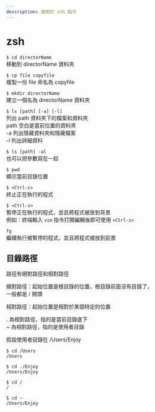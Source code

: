 ```yaml
---
description: 適用於 zsh 指令
---
```


# zsh

`$ cd directorName`  
移動到 directorName 資料夾

`$ cp file copyfile`  
複製一份 file 命名為 copyfile

`$ mkdir directorName`   
建立一個名為 directorName 資料夾

`$ ls [path] [-a] [-l]`  
列出 path 資料夾下的檔案和資料夾  
path 空白是當前位置的資料夾  
-a 列出隱藏資料夾和隱藏檔案  
-l 列出詳細資料

`$ ls [path] -al`  
也可以把參數寫在一起

`$ pwd`  
顯示當前目錄位置

`$ <Ctrl-c>`  
終止正在執行的程式

`$ <Ctrl-z>`  
暫停正在執行的程式，並且將程式被放到背景  
例如：終端輸入 `vim` 指令打開編輯後即可使用 `<Ctrl-z>`

`fg`  
繼續執行被暫停的程式，並且將程式被放到前景

## 目錄路徑

路徑有絕對路徑和相對路徑

絕對路徑：起始位置是根目錄的位置，根目錄前面沒有目錄了，  
一般都是 / 開頭

相對路徑：起始位置是相對於某個特定的位置

. 為相對路徑，指的是當前目錄底下  
~ 為相對路徑，指的是使用者目錄

假設使用者目錄在 /Users/Enjoy

```text
$ cd /Users
/Users

$ cd ./Enjoy
/Users/Enjoy

$ cd /
/

$ cd ~
/Users/Enjoy
```

